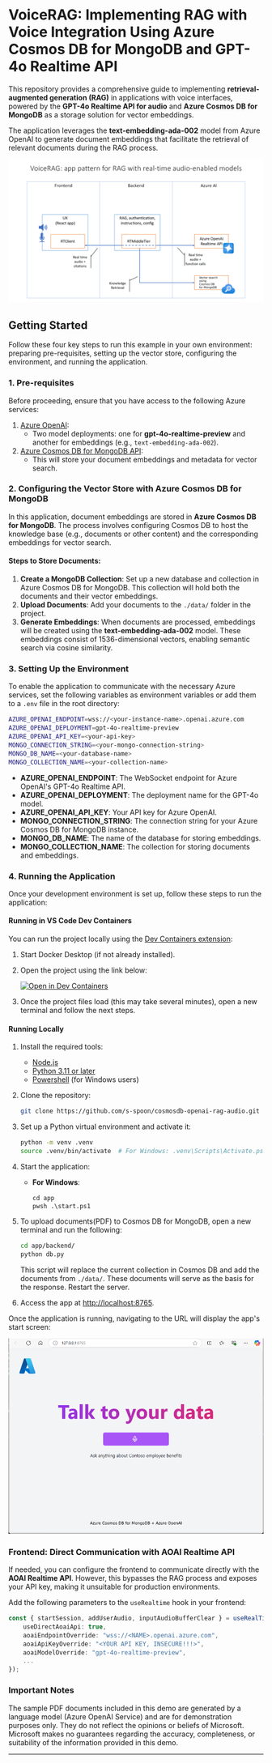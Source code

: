 # VoiceRAG: Implementing RAG with Voice Integration Using Azure Cosmos DB for MongoDB and GPT-4o Realtime API

This repository provides a comprehensive guide to implementing **retrieval-augmented generation (RAG)** in applications with voice interfaces, powered by the **GPT-4o Realtime API for audio** and **Azure Cosmos DB for MongoDB** as a storage solution for vector embeddings.

The application leverages the **text-embedding-ada-002** model from Azure OpenAI to generate document embeddings that facilitate the retrieval of relevant documents during the RAG process.

![RTMTPattern](docs/RTMTPattern.png)

## Getting Started

Follow these four key steps to run this example in your own environment: preparing pre-requisites, setting up the vector store, configuring the environment, and running the application.

### 1. Pre-requisites

Before proceeding, ensure that you have access to the following Azure services:

1. [Azure OpenAI](https://ms.portal.azure.com/#create/Microsoft.CognitiveServicesOpenAI):
   - Two model deployments: one for **gpt-4o-realtime-preview** and another for embeddings (e.g., `text-embedding-ada-002`).
2. [Azure Cosmos DB for MongoDB API](https://ms.portal.azure.com/#create/Microsoft.CosmosDBMongoAPI):
   - This will store your document embeddings and metadata for vector search.

### 2. Configuring the Vector Store with Azure Cosmos DB for MongoDB

In this application, document embeddings are stored in **Azure Cosmos DB for MongoDB**. The process involves configuring Cosmos DB to host the knowledge base (e.g., documents or other content) and the corresponding embeddings for vector search.

#### Steps to Store Documents:

1. **Create a MongoDB Collection**: Set up a new database and collection in Azure Cosmos DB for MongoDB. This collection will hold both the documents and their vector embeddings.
2. **Upload Documents**: Add your documents to the `./data/` folder in the project.
3. **Generate Embeddings**: When documents are processed, embeddings will be created using the **text-embedding-ada-002** model. These embeddings consist of 1536-dimensional vectors, enabling semantic search via cosine similarity.

### 3. Setting Up the Environment

To enable the application to communicate with the necessary Azure services, set the following variables as environment variables or add them to a `.env` file in the root directory:

```bash
AZURE_OPENAI_ENDPOINT=wss://<your-instance-name>.openai.azure.com
AZURE_OPENAI_DEPLOYMENT=gpt-4o-realtime-preview
AZURE_OPENAI_API_KEY=<your-api-key>
MONGO_CONNECTION_STRING=<your-mongo-connection-string>
MONGO_DB_NAME=<your-database-name>
MONGO_COLLECTION_NAME=<your-collection-name>
```

- **AZURE_OPENAI_ENDPOINT**: The WebSocket endpoint for Azure OpenAI's GPT-4o Realtime API.
- **AZURE_OPENAI_DEPLOYMENT**: The deployment name for the GPT-4o model.
- **AZURE_OPENAI_API_KEY**: Your API key for Azure OpenAI.
- **MONGO_CONNECTION_STRING**: The connection string for your Azure Cosmos DB for MongoDB instance.
- **MONGO_DB_NAME**: The name of the database for storing embeddings.
- **MONGO_COLLECTION_NAME**: The collection for storing documents and embeddings.

### 4. Running the Application

Once your development environment is set up, follow these steps to run the application:

#### Running in VS Code Dev Containers

You can run the project locally using the [Dev Containers extension](https://marketplace.visualstudio.com/items?itemName=ms-vscode-remote.remote-containers):

1. Start Docker Desktop (if not already installed).
2. Open the project using the link below:

   [![Open in Dev Containers](https://img.shields.io/static/v1?style=for-the-badge&label=Dev%20Containers&message=Open&color=blue&logo=visualstudiocode)](https://vscode.dev/redirect?url=vscode://ms-vscode-remote.remote-containers/cloneInVolume?url=https://github.com/azure-samples/aisearch-openai-rag-audio)

3. Once the project files load (this may take several minutes), open a new terminal and follow the next steps.

#### Running Locally

1. Install the required tools:
   - [Node.js](https://nodejs.org/en)
   - [Python 3.11 or later](https://www.python.org/downloads/)
   - [Powershell](https://learn.microsoft.com/powershell/scripting/install/installing-powershell) (for Windows users)

2. Clone the repository:
   ```bash
   git clone https://github.com/s-spoon/cosmosdb-openai-rag-audio.git
   ```

3. Set up a Python virtual environment and activate it:
   ```bash
   python -m venv .venv
   source .venv/bin/activate  # For Windows: .venv\Scripts\Activate.ps1
   ```

4. Start the application:
   - **For Windows**:
     ```pwsh
     cd app
     pwsh .\start.ps1
     ```

5. To upload documents(PDF) to Cosmos DB for MongoDB, open a new terminal and run the following:
   ```bash
   cd app/backend/
   python db.py
   ```

   This script will replace the current collection in Cosmos DB and add the documents from `./data/`. These documents will serve as the basis for the response.
   Restart the server.

6. Access the app at [http://localhost:8765](http://localhost:8765).

Once the application is running, navigating to the URL will display the app's start screen:

![App Screenshot](docs/talktoyourdataapp.png)

### Frontend: Direct Communication with AOAI Realtime API

If needed, you can configure the frontend to communicate directly with the **AOAI Realtime API**. However, this bypasses the RAG process and exposes your API key, making it unsuitable for production environments.

Add the following parameters to the `useRealtime` hook in your frontend:

```typescript
const { startSession, addUserAudio, inputAudioBufferClear } = useRealTime({
    useDirectAoaiApi: true,
    aoaiEndpointOverride: "wss://<NAME>.openai.azure.com",
    aoaiApiKeyOverride: "<YOUR API KEY, INSECURE!!!>",
    aoaiModelOverride: "gpt-4o-realtime-preview",
    ...
});
```

### Important Notes

The sample PDF documents included in this demo are generated by a language model (Azure OpenAI Service) and are for demonstration purposes only. They do not reflect the opinions or beliefs of Microsoft. Microsoft makes no guarantees regarding the accuracy, completeness, or suitability of the information provided in this demo.

--- 

